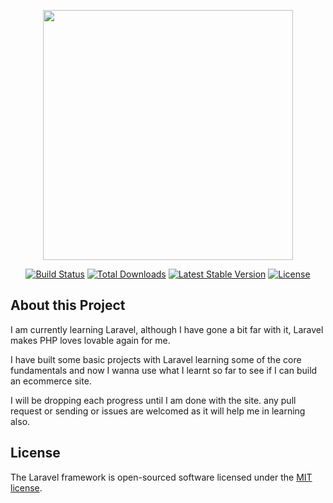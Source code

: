 <p align="center"><a href="https://laravel.com" target="_blank"><img src="https://raw.githubusercontent.com/laravel/art/master/logo-lockup/5%20SVG/2%20CMYK/1%20Full%20Color/laravel-logolockup-cmyk-red.svg" width="400"></a></p>

<p align="center">
<a href="https://travis-ci.org/laravel/framework"><img src="https://travis-ci.org/laravel/framework.svg" alt="Build Status"></a>
<a href="https://packagist.org/packages/laravel/framework"><img src="https://img.shields.io/packagist/dt/laravel/framework" alt="Total Downloads"></a>
<a href="https://packagist.org/packages/laravel/framework"><img src="https://img.shields.io/packagist/v/laravel/framework" alt="Latest Stable Version"></a>
<a href="https://packagist.org/packages/laravel/framework"><img src="https://img.shields.io/packagist/l/laravel/framework" alt="License"></a>
</p>

## About this Project

I am currently learning Laravel, although I have gone a bit far with it, Laravel makes PHP loves lovable again for me.

I have built some basic projects with Laravel learning some of the core fundamentals and now I wanna use what I learnt so far to see if I can build an ecommerce site.

I will be dropping each progress until I am done with the site. any pull request or sending or issues are welcomed as it will help me in learning also.

## License

The Laravel framework is open-sourced software licensed under the [MIT license](https://opensource.org/licenses/MIT).
